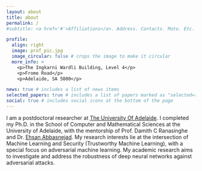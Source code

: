 ```yaml
---
layout: about
title: about
permalink: /
#subtitle: <a href='#'>Affiliations</a>. Address. Contacts. Moto. Etc.

profile:
  align: right
  image: prof_pic.jpg
  image_circular: false # crops the image to make it circular
  more_info: >
    <p>The Ingkarni Wardli Building, Level 4</p>
    <p>Frome Road</p>
    <p>Adelaide, SA 5000</p>

news: true # includes a list of news items
selected_papers: true # includes a list of papers marked as "selected={true}"
social: true # includes social icons at the bottom of the page
---
```



I am a postdoctoral researcher at [The University Of Adelaide](https://www.adelaide.edu.au/). I completed my Ph.D. in the School of Computer and Mathematical Sciences at the University of Adelaide, with the mentorship of Prof. Damith C Ranasinghe and Dr. [Ehsan Abbasnejad](https://ehsanabb.github.io/). My research interests lie at the intersection of Machine Learning and Security (Trustworthy Machine Learning), with a special focus on adversarial machine learning. My academic research aims to investigate and address the robustness of deep neural networks against adversarial attacks. 

